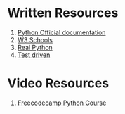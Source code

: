 Written Resources
==================================
1. [Python Official documentation](https://docs.python.org/3/)
2. [W3 Schools](https://www.w3schools.com/python/)
3. [Real Python](https://realpython.com/)
4. [Test driven](https://testdriven.io/)

Video Resources
=========================
1. [Freecodecamp Python Course](https://www.youtube.com/watch?v=qwAFL1597eM)
